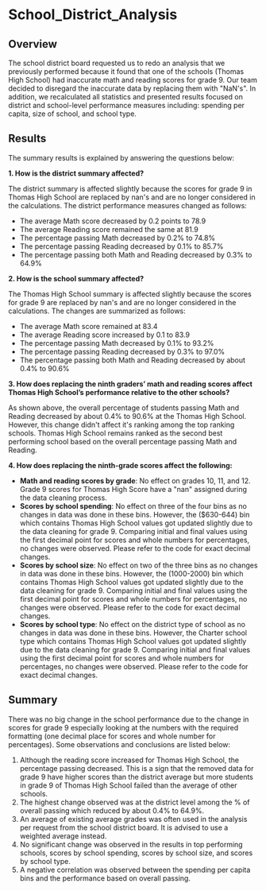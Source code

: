 # School_District_Analysis

## Overview
The school district board requested us to redo an analysis that we previously performed because it found that one of the schools (Thomas High School) had inaccurate math and reading scores for grade 9. Our team decided to disregard the inaccurate data by replacing them with "NaN's". In addition, we recalculated all statistics and presented results focused on district and school-level performance measures including: spending per capita, size of school, and school type.

## Results
The summary results is explained by answering the questions below:  

**1. How is the district summary affected?**  

The district summary is affected slightly because the scores for grade 9 in Thomas High School are replaced by nan's and are no longer considered in the calculations. The district performance measures changed as follows:

 - The average Math score decreased by 0.2 points to 78.9  
 - The average Reading score remained the same at 81.9  
 - The percentage passing Math decreased by 0.2% to 74.8%  
 - The percentage passing Reading decreased by 0.1% to 85.7%  
 - The percentage passing both Math and Reading decreased by 0.3% to 64.9%  

**2. How is the school summary affected?**

The Thomas High School summary is affected slightly because the scores for grade 9 are replaced by nan's and are no longer considered in the calculations. The changes are summarized as follows:

 - The average Math score remained at 83.4  
 - The average Reading score increased by 0.1 to 83.9 
 - The percentage passing Math decreased by 0.1% to 93.2%  
 - The percentage passing Reading decreased by 0.3% to 97.0%  
 - The percentage passing both Math and Reading decreased by about 0.4% to 90.6% 
 
**3. How does replacing the ninth graders’ math and reading scores affect Thomas High School’s performance relative to the other schools?**

As shown above, the overall percentage of students passing Math and Reading decreased by about 0.4% to 90.6% at the Thomas High School. However, this change didn't affect it's ranking among the top ranking schools. Thomas High School remains ranked as the second best performing school based on the overall percentage passing Math and Reading.

**4. How does replacing the ninth-grade scores affect the following:**
  - **Math and reading scores by grade**: No effect on grades 10, 11, and 12. Grade 9 scores for Thomas High Score have a "nan" assigned during the data cleaning process.   
  - **Scores by school spending**: No effect on three of the four bins as no changes in data was done in these bins. However, the ($630-644) bin which contains Thomas High School values got updated slightly due to the data cleaning for grade 9. Comparing initial and final values using the first decimal point for scores and whole numbers for percentages, no changes were observed. Please refer to the code for exact decimal changes. 
  - **Scores by school size**: No effect on two of the three bins as no changes in data was done in these bins. However, the (1000-2000) bin which contains Thomas High School values got updated slightly due to the data cleaning for grade 9. Comparing initial and final values using the first decimal point for scores and whole numbers for percentages, no changes were observed. Please refer to the code for exact decimal changes.
  - **Scores by school type**: No effect on the district type of school as no changes in data was done in these bins. However, the Charter school type which contains Thomas High School values got updated slightly due to the data cleaning for grade 9. Comparing initial and final values using the first decimal point for scores and whole numbers for percentages, no changes were observed. Please refer to the code for exact decimal changes.
  
 ## Summary
 
There was no big change in the school performance due to the change in scores for grade 9 especially looking at the numbers with the required formatting (one decimal place for scores and whole number for percentages). Some observations and conclusions are listed below:
1. Although the reading score increased for Thomas High School, the percentage passing decreased. This is a sign that the removed data for grade 9 have higher scores than the district average but more students in grade 9 of Thomas High School failed than the average of other schools.  
2. The highest change observed was at the district level among the % of overall passing which reduced by about 0.4% to 64.9%.  
3. An average of existing average grades was often used in the analysis per request from the school district board. It is advised to use a weighted average instead.    
4. No significant change was observed in the results in top performing schools, scores by school spending, scores by school size, and scores by school type.     
5. A negative correlation was observed between the spending per capita bins and the performance based on overall passing.   
